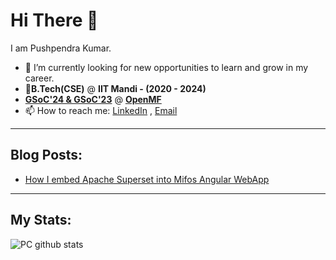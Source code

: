 # Hi There 👋
I am Pushpendra Kumar.
- 🔭 I’m currently looking for new opportunities to learn and grow in my career.
- 📄**B.Tech(CSE)** @ **IIT Mandi - (2020 - 2024)**
- **[GSoC'24 & GSoC'23](https://summerofcode.withgoogle.com/programs/2023)** @ **[OpenMF](https://github.com/openMF)**
- 📫 How to reach me: [LinkedIn](https://www.linkedin.com/in/pushpendra-kumar-156a0620b/) , [Email](mailto:chaudharypushpendra.11.10.2000@gmail.com)
----
## Blog Posts:
- [How I embed Apache Superset into Mifos Angular WebApp](https://medium.com/@chaudharypushpendra.11.10.2000/embedding-of-apache-superset-dashboard-in-the-mifos-initiative-angular-web-app-b9259f1f1f1b)
----
## My Stats: 
![PC github stats](https://github-readme-stats.vercel.app/api?username=PC-11-00)

              
